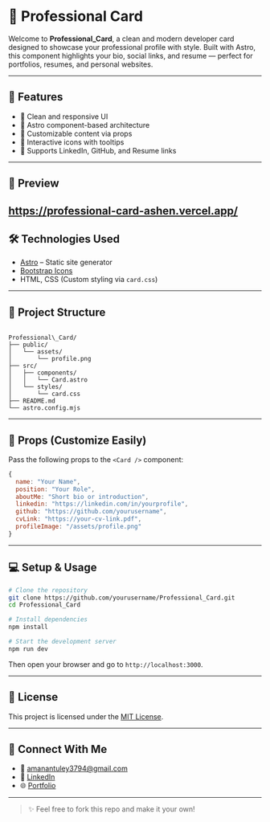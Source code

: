
# 👤 Professional Card

Welcome to **Professional_Card**, a clean and modern developer card designed to showcase your professional profile with style. Built with Astro, this component highlights your bio, social links, and resume — perfect for portfolios, resumes, and personal websites.

---

## 🚀 Features

- 🔹 Clean and responsive UI
- 🔹 Astro component-based architecture
- 🔹 Customizable content via props
- 🔹 Interactive icons with tooltips
- 🔹 Supports LinkedIn, GitHub, and Resume links

---

## 📸 Preview

https://professional-card-ashen.vercel.app/
---

## 🛠 Technologies Used

- [Astro](https://astro.build/) – Static site generator
- [Bootstrap Icons](https://icons.getbootstrap.com/)
- HTML, CSS (Custom styling via `card.css`)

---

## 📂 Project Structure

```

Professional\_Card/
├── public/
│   └── assets/
│       └── profile.png
├── src/
│   ├── components/
│   │   └── Card.astro
│   └── styles/
│       └── card.css
├── README.md
└── astro.config.mjs

````

---

## 🧠 Props (Customize Easily)

Pass the following props to the `<Card />` component:

```js
{
  name: "Your Name",
  position: "Your Role",
  aboutMe: "Short bio or introduction",
  linkedin: "https://linkedin.com/in/yourprofile",
  github: "https://github.com/yourusername",
  cvLink: "https://your-cv-link.pdf",
  profileImage: "/assets/profile.png"
}
````

---

## 💻 Setup & Usage

```bash
# Clone the repository
git clone https://github.com/yourusername/Professional_Card.git
cd Professional_Card

# Install dependencies
npm install

# Start the development server
npm run dev
```

Then open your browser and go to `http://localhost:3000`.

---

## 📄 License

This project is licensed under the [MIT License](LICENSE).

---

## 👋 Connect With Me

* 📧 [amanantuley3794@gmail.com](mailto:amanantuley3794@gmail.com)
* 🔗 [LinkedIn](https://linkedin.com/in/amanantuley)
* 🌐 [Portfolio](https://amanantuley.github.io/)

---

> ✨ Feel free to fork this repo and make it your own!
